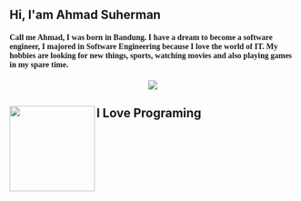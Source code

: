 ## Hi, I'am Ahmad Suherman

<h4 style="font-family: 'Lucida Grande';">Call me Ahmad, I was born in Bandung. I have a dream to become a software engineer, I majored in Software Engineering because I love the world of IT. My hobbies are looking for new things, sports, watching movies and also playing games in my spare time.
</h4>


<p align="center">
   <img src="https://github-readme-stats.vercel.app/api?username=ahmadsuherman&theme=vue-dark&show_icons=true&hide=issues">
</p>

## I Love Programing <img align="left" width="150" height="150" src="https://media.tenor.com/images/da3e4ab91ed7f29a29edf868cb9953c0/tenor.gif">
